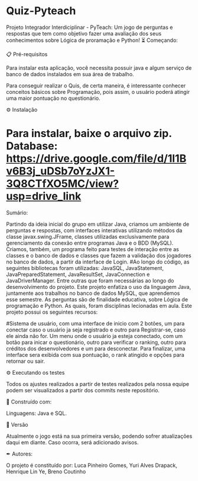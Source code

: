 # Quiz-Pyteach
Projeto Integrador Interdiciplinar - PyTeach: Um jogo de perguntas e respostas que tem como objetivo fazer uma avaliação dos seus conhecimentos sobre Lógica de proramação e Python!
⏳ Começando:

📋 Pré-requisitos

Para instalar esta aplicação, você necessita possuir java e algum serviço de banco de dados instalados em sua área de trabalho.

Para conseguir realizar o Quis, de certa maneira, é interessante conhecer conceitos básicos sobre Programação, pois assim, o usuário poderá atingir uma maior pontuação no questionário.

⚙ Instalação

# Para instalar, baixe o arquivo zip. Database: https://drive.google.com/file/d/1l1Bv6B3j_uDSb7oYzJX1-3Q8CTfXO5MC/view?usp=drive_link

Sumário:

Partindo da ideia inicial do grupo em utilizar Java, criamos um ambiente de perguntas e respostas, com interfaces interativas utilizando métodos da classe javax.swing.JFrame, classes utilizadas exclusivamente para gerenciamento da conexão entre programas Java e o BDD (MySQL). Criamos, também, um programa feito para testes de interação entre as classes e o banco de dados e classes que fazem a validação dos jogadores no banco de dados, a partir da interface de Login.
#Ao longo do código, as seguintes bibliotecas foram utilizadas: JavaSQL, JavaStatement, JavaPreparedStatement, JavaResultSet, JavaConnection e JavaDriverManager. Entre outras que foram necessárias ao longo do desenvolvimento do projeto.
Este projeto enfatiza o uso da linguagem Java, juntamente aos trabalhos no banco de dados MySQL, que aprendemos esse semestre.
As perguntas são de finalidade educativa, sobre Lógica de programação e Python. As quais, foram disciplinas lecionadas em aula.
Este projeto possui os seguintes recursos:

#Sistema de usuário, com uma interface de inicio com 2 botões, um para conectar caso o usuário ja seja registrado e outro para Registrar-se, caso ele ainda não for.
Um menu onde o usuário ja esteja conectado, com um botão para inicar o questionário, outro para verificar o ranking, outro para créditos dos desenvolvedores e um para desconectar.
Para finalizar, uma interface sera exibida com sua pontuação, o rank atingido e opções para retornar ou sair.

⚙ Executando os testes

Todos os ajustes realizados a partir de testes realizados pela nossa equipe podem ser visualizados a partir dos commits neste repositório.

🧰 Construído com:

Linguagens: Java e SQL.

📌 Versão

Atualmente o jogo está na sua primeira versão, podendo sofrer atualizações daqui em diante. Caso ocorra, será adicionado avisos.

✒ Autores:

O projeto é constituído por: Luca Pinheiro Gomes, Yuri Alves Drapack, Henrique Lin Ye, Breno Coutinho
